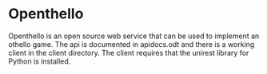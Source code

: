 # Openthello
Openthello is an open source web service that can be used to implement an othello game. The api is documented in apidocs.odt and there is a working client in the client directory. The client requires that the unirest library for Python is installed.
